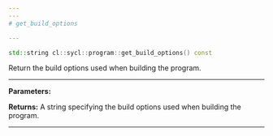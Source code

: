 ```yaml
---
---
# get_build_options

---
```


```cpp
std::string cl::sycl::program::get_build_options() const
```


Return the build options used when building the program. 


---
**Parameters:**

**Returns:** A string specifying the build options used when building the program. 

---
